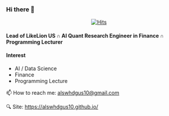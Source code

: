 ### Hi there 👋
<div align=center>

[![Hits](https://hits.seeyoufarm.com/api/count/incr/badge.svg?url=https%3A%2F%2Fgithub.com%2Falswhdgus10&count_bg=%2379C83D&title_bg=%23555555&icon=&icon_color=%23E7E7E7&title=hits&edge_flat=false)](https://hits.seeyoufarm.com)

</div>

#### Lead of LikeLion US ∩ AI Quant Research Engineer in Finance ∩ Programming Lecturer
#### Interest
- AI / Data Science
- Finance
- Programming Lecture

📫 How to reach me: alswhdgus10@gmail.com

🔍 Site: https://alswhdgus10.github.io/
